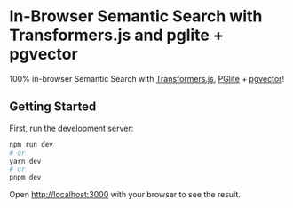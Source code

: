 # In-Browser Semantic Search with Transformers.js and pglite + pgvector

100% in-browser Semantic Search with [Transformers.js](https://huggingface.co/docs/transformers.js), [PGlite](https://github.com/electric-sql/pglite) + [pgvector](https://github.com/pgvector/pgvector)!

## Getting Started

First, run the development server:

```bash
npm run dev
# or
yarn dev
# or
pnpm dev
```

Open [http://localhost:3000](http://localhost:3000) with your browser to see the result.
